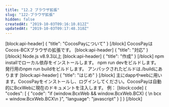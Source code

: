 ```yaml
---
title: "12.2 ブラウザ拡張"
slug: "122-ブラウザ拡張"
hidden: false
createdAt: "2019-10-03T09:16:10.812Z"
updatedAt: "2019-10-03T09:17:48.310Z"
---
```

[block:api-header]
{
  "title": "CocosPayについて"
}
[/block]
CocosPayはCocos-BCXブラウザの拡張です。
[block:api-header]
{
  "title": "対応"
}
[/block]
Node.js v8.9.3以上
[block:api-header]
{
  "title": "作成"
}
[/block]
npm installでローカル依存をインストールします。
npm run devをビルドします。
発行用のnpm run buildをビルドします。
アンパックされたビルドは./buildにあります
[block:api-header]
{
  "title": "はじめ"
}
[/block]
主にdappやwebに用います。CocosPayをインストールし、ログインしてください。CocosPayは自動的にBcxWebに現在のドキュメントを注入します。
例：
[block:code]
{
  "codes": [
    {
      "code": "if (window.BcxWeb && window.BcxWeb.BCX) { \n      bcx = window.BcxWeb.BCX\n    }",
      "language": "javascript"
    }
  ]
}
[/block]